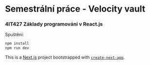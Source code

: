 
# Semestrální práce - Velocity vault
### 4IT427 Základy programování v React.js

Spuštění:

```bash
npm install
npm run dev
```


This is a [Next.js](https://nextjs.org/) project bootstrapped with [`create-next-app`](https://github.com/vercel/next.js/tree/canary/packages/create-next-app).
